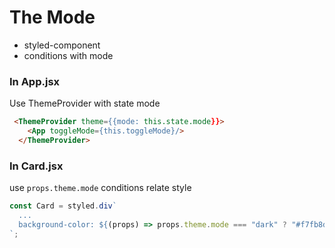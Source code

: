 # The Mode

- styled-component
- conditions with mode

### In App.jsx
Use ThemeProvider with state mode

```html
 <ThemeProvider theme={{mode: this.state.mode}}>
    <App toggleMode={this.toggleMode}/>
  </ThemeProvider>
```

### In Card.jsx
use `props.theme.mode` conditions relate style

```javascript
const Card = styled.div`
  ...
  background-color: ${(props) => props.theme.mode === "dark" ? "#f7fb8d" : "#f7c81c"};
`;
```
